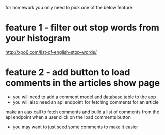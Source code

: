 for homework you only need to pick one of the below feature 

# feature 1 - filter out stop words from your histogram

http://xpo6.com/list-of-english-stop-words/

# feature 2 - add button to load comments in the articles show page

- you will need to add a comment model and database table to the app
- you will also need an api endpoint for fetching comments for an article

make an ajax call to fetch comments and build a list of comments from the api endpoint when a user click on the load comments button

- you may want to just seed some comments to make it easier